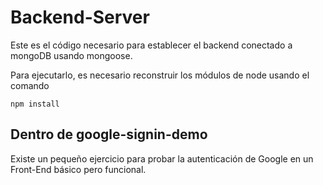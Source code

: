 # Backend-Server

Este es el código necesario para establecer el backend conectado a mongoDB usando mongoose.

Para ejecutarlo, es necesario reconstruir los módulos de node usando el comando

```
npm install
```


## Dentro de google-signin-demo
Existe un pequeño ejercicio para probar la autenticación de Google en un Front-End básico pero funcional.